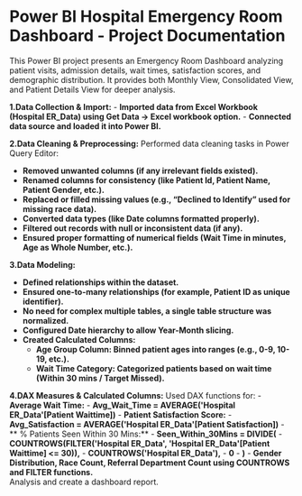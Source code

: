 # Power BI Hospital Emergency Room Dashboard - Project Documentation

This Power BI project presents an Emergency Room Dashboard analyzing patient visits, admission details, wait times, satisfaction scores, and demographic distribution. It provides both Monthly View, Consolidated View, and Patient Details View for deeper analysis.

**1.Data Collection & Import:**
    - **Imported data from Excel Workbook (Hospital ER_Data) using Get Data → Excel workbook option.**
    - **Connected data source and loaded it into Power BI.**

**2.Data Cleaning & Preprocessing:**
Performed data cleaning tasks in Power Query Editor:
- **Removed unwanted columns (if any irrelevant fields existed).**
- **Renamed columns for consistency (like Patient Id, Patient Name, Patient Gender, etc.).**
- **Replaced or filled missing values (e.g., “Declined to Identify” used for missing race data).**
- **Converted data types (like Date columns formatted properly).**
- **Filtered out records with null or inconsistent data (if any).**
- **Ensured proper formatting of numerical fields (Wait Time in minutes, Age as Whole Number, etc.).**

**3.Data Modeling:**
- **Defined relationships within the dataset.**
- **Ensured one-to-many relationships (for example, Patient ID as unique identifier).**
- **No need for complex multiple tables, a single table structure was normalized.**
- **Configured Date hierarchy to allow Year-Month slicing.**
- **Created Calculated Columns:**
    - **Age Group Column: Binned patient ages into ranges (e.g., 0-9, 10-19, etc.).**
    - **Wait Time Category: Categorized patients based on wait time (Within 30 mins / Target Missed).**

**4.DAX Measures & Calculated Columns:**
Used DAX functions for:
    - **Average Wait Time:**
          - **Avg_Wait_Time = AVERAGE('Hospital ER_Data'[Patient Waittime])**
    - **Patient Satisfaction Score:**
          - **Avg_Satisfaction = AVERAGE('Hospital ER_Data'[Patient Satisfaction])**
    - ** % Patients Seen Within 30 Mins:**
          - **Seen_Within_30Mins = DIVIDE(**
                  - **COUNTROWS(FILTER('Hospital ER_Data', 'Hospital ER_Data'[Patient Waittime] <= 30)),**
                  - **COUNTROWS('Hospital ER_Data'),**
                  - **0**
          - **)**
    - **Gender Distribution, Race Count, Referral Department Count using COUNTROWS and FILTER functions.**
    <br>
Analysis and create a dashboard report.

